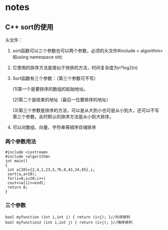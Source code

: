 # notes
## C++ sort的使用
头文件：<algorithm>
1. sort函数可以三个参数也可以两个参数，必须的头文件#include < algorithm>和using namespace std; 
2. 它使用的排序方法是类似于快排的方法，时间复杂度为n*log2(n)

3. Sort函数有三个参数：（第三个参数可不写）

   (1)第一个是要排序的数组的起始地址。

   (2)第二个是结束的地址（最后一位要排序的地址）

   (3)第三个参数是排序的方法，可以是从大到小也可是从小到大，还可以不写第三个参数，此时默认的排序方法是从小到大排序。
4. 可以对数组、向量、字符串等顺序存储排序
### 两个参数用法
```
#include <iostream>
#include <algorithm>
int main()
{
 int a[20]={2,4,1,23,5,76,0,43,24,65},i;
 sort(a,a+20);
 for(i=0;i<20;i++)
 cout<<a[i]<<endl;
 return 0;
}
```
### 三个参数
```
bool myfunction (int i,int j) { return (i<j); }//升序排列
bool myfunction2 (int i,int j) { return (i>j); }//降序排列
```
